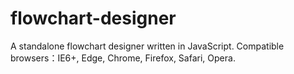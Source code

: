 # flowchart-designer
A standalone flowchart designer written in JavaScript. Compatible browsers：IE6+, Edge, Chrome, Firefox, Safari, Opera.
